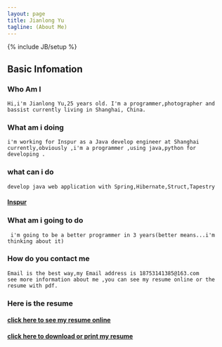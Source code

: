 ```yaml
---
layout: page
title: Jianlong Yu
tagline: (About Me)
---
```

{% include JB/setup %}


## Basic Infomation 

### Who Am I 

	Hi,i'm Jianlong Yu,25 years old. I'm a programmer,photographer and bassist currently living in Shanghai, China. 

### What am i doing

	i'm working for Inspur as a Java develop engineer at Shanghai currently,obviously ,i'm a programmer ,using java,python for developing .
 
### what can i do
	
	develop java web application with Spring,Hibernate,Struct,Tapestry
		
#### [Inspur](http://www.inspur.com/)
	
### What am i going to do	

	 i'm going to be a better programmer in 3 years(better means...i'm thinking about it)
	 
### How do you contact me
	
	Email is the best way,my Email address is 18753141385@163.com
	see more information about me ,you can see my resume online or the resume with pdf.

### Here is the resume  

#### [click here to see my resume online](http://yujl.org/resume/2016/04/26/resume)

#### [click here to download or print my resume](http://yujl.org/pdf/resume.pdf)
